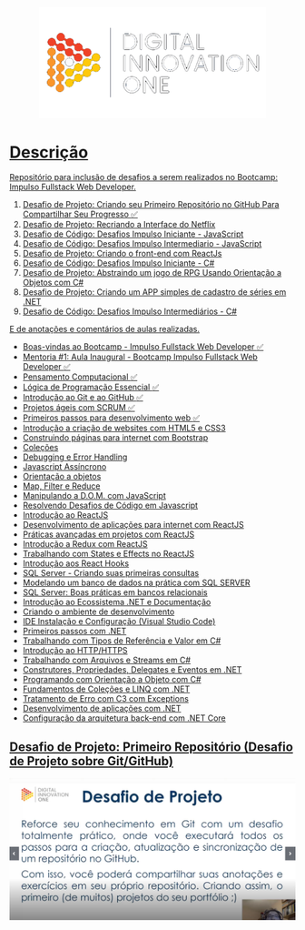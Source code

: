 <p align="center">
  <a href="https://www.dio.me/"><img width="400" src="src/imagens/diologo.png">
</p>

# Descrição  

Repositório para inclusão de desafios a serem realizados no Bootcamp: Impulso Fullstack Web Developer.
1. Desafio de Projeto: Criando seu Primeiro Repositório no GitHub Para Compartilhar Seu Progresso :white_check_mark:
2. Desafio de Projeto: Recriando a Interface do Netflix
3. Desafio de Código: Desafios Impulso Iniciante - JavaScript
4. Desafio de Código: Desafios Impulso Intermediario - JavaScript
5. Desafio de Projeto: Criando o front-end com ReactJs
6. Desafio de Código: Desafios Impulso Iniciante - C#
7. Desafio de Projeto: Abstraindo um jogo de RPG Usando Orientação a Objetos com C#
8. Desafio de Projeto: Criando um APP simples de cadastro de séries em .NET
9. Desafio de Código: Desafios Impulso Intermediários - C#

E de anotações e comentários de aulas realizadas.
* Boas-vindas ao Bootcamp - Impulso Fullstack Web Developer :white_check_mark:
* Mentoria #1: Aula Inaugural - Bootcamp Impulso Fullstack Web Developer :white_check_mark:
* Pensamento Computacional :white_check_mark:
* Lógica de Programação Essencial :white_check_mark:
* Introdução ao Git e ao GitHub :white_check_mark:
* Projetos ágeis com SCRUM :white_check_mark:
* Primeiros passos para desenvolvimento web :white_check_mark:
* Introdução a criação de websites com HTML5 e CSS3
* Construindo páginas para internet com Bootstrap
* Coleções
* Debugging e Error Handling
* Javascript Assíncrono
* Orientação a objetos
* Map, Filter e Reduce
* Manipulando a D.O.M. com JavaScript
* Resolvendo Desafios de Código em Javascript
* Introdução ao ReactJS
* Desenvolvimento de aplicações para internet com ReactJS
* Práticas avançadas em projetos com ReactJS
* Introdução a Redux com ReactJS
* Trabalhando com States e Effects no ReactJS
* Introdução aos React Hooks
* SQL Server - Criando suas primeiras consultas
* Modelando um banco de dados na prática com SQL SERVER
* SQL Server: Boas práticas em bancos relacionais
* Introdução ao Ecossistema .NET e Documentação
* Criando o ambiente de desenvolvimento
* IDE Instalação e Configuração (Visual Studio Code)
* Primeiros passos com .NET
* Trabalhando com Tipos de Referência e Valor em C#
* Introdução ao HTTP/HTTPS
* Trabalhando com Arquivos e Streams em C#
* Construtores, Propriedades, Delegates e Eventos em .NET
* Programando com Orientação a Objeto com C#
* Fundamentos de Coleções e LINQ com .NET
* Tratamento de Erro com C3 com Exceptions
* Desenvolvimento de aplicações com .NET
* Configuração da arquitetura back-end com .NET Core


## Desafio de Projeto: Primeiro Repositório (Desafio de Projeto sobre Git/GitHub)

<p align="center">
  <img width="600" src="src/imagens/desafio 1.png">
 </p>


